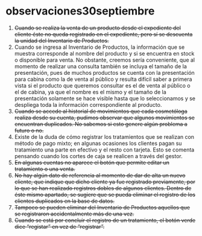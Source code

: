 # observaciones30septiembre

<ol>
  <li>
    <s>Cuando se realiza la venta de un producto desde el expediente del cliente éste no queda registrado en el expediente, pero sí se descuenta la unidad del Inventario de Productos.</s>
  </li>
  
  <li>
    Cuando se ingresa al Inventario de Productos, la información que se muestra corresponde al nombre del producto y si se encuentra en stock o disponible para venta. No obstante, creemos sería conveniente, que al momento de realizar una consulta también se incluya el tamaño de la presentación, pues de muchos productos se cuenta con la presentación para cabina como la de venta al público y resulta difícil saber a primera vista si el producto que queremos consultar es el de venta al público o el de cabina, ya que el nombre es el mismo y el tamaño de la presentación solamente se hace visible hasta que lo seleccionamos y se despliega toda la información correspondiente al producto.
  </li>
  
  <li>
    <s>Cuando se accede al historial de movimientos que cada cosmetóloga realiza desde su cuenta, pudimos observar que algunos movimientos se encuentran duplicados. No sabemos si esto genere algún problema a futuro o no.</s>
  </li>
  
  <li>
    Existe de la duda de cómo registrar los tratamientos que se realizan con método de pago mixto; en algunas ocasiones los clientes pagan su tratamiento una parte en efectivo y el resto con tarjeta. Esto se comenta pensando cuando los cortes de caja se realicen a través del gestor.
  </li>
  
  <li>
    <s>En algunas cuentas no aparece el botón que permite editar un tratamiento o una venta.</s>
  </li>
  
  <li>
    <s>No hay algún dato de referencia al momento de dar de alta un nuevo cliente, que indique que dicho cliente ya fue registrado previamente, por lo que se han realizado registros dobles de algunos clientes. Dentro de éste mismo apartado, se sugiere que se pueda eliminar el registro de los clientes duplicados en la base de datos.</s>
  </li>
  
  <li>
    <s>Tampoco se pueden eliminar del Inventario de Productos aquellos que se registraron accidentalmente más de una vez.</s>
  </li>
  
  <li>
    <s>Cuando se está por concluir el registro de un tratamiento, el botón verde dice “registar” en vez de “registrar”.</s>
  </li>
</ol>

